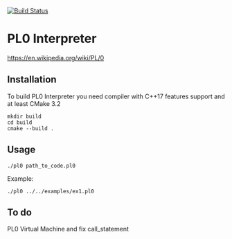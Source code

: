 [![Build Status](https://travis-ci.org/nnji/pl0-interpreter.svg?branch=master)](https://travis-ci.org/nnji/pl0-interpreter)

# PL0 Interpreter

https://en.wikipedia.org/wiki/PL/0

## Installation
To build PL0 Interpreter you need compiler with C++17 features support and at least CMake 3.2

```
mkdir build
cd build
cmake --build .
```

## Usage
```
./pl0 path_to_code.pl0
```
Example:
```
./pl0 ../../examples/ex1.pl0 
```
## To do

PL0 Virtual Machine and fix call_statement